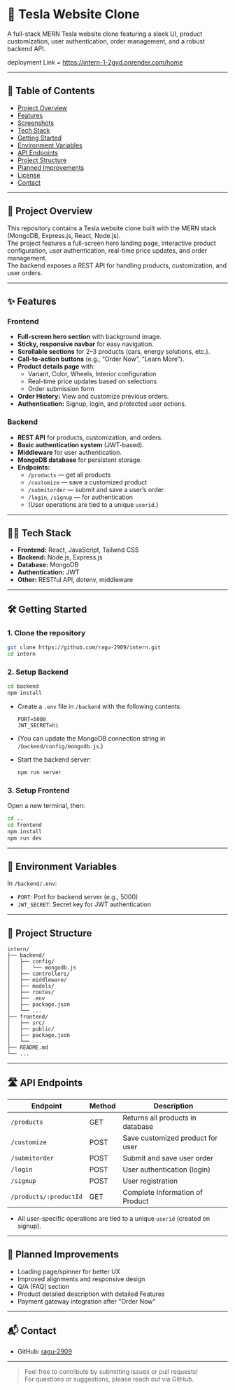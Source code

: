 # 🚗 Tesla Website Clone

A full-stack MERN Tesla website clone featuring a sleek UI, product customization, user authentication, order management, and a robust backend API.

deployment Link = https://intern-1-2gyd.onrender.com/home

---

## 📖 Table of Contents

- [Project Overview](#project-overview)
- [Features](#features)
- [Screenshots](#screenshots)
- [Tech Stack](#tech-stack)
- [Getting Started](#getting-started)
- [Environment Variables](#environment-variables)
- [API Endpoints](#api-endpoints)
- [Project Structure](#project-structure)
- [Planned Improvements](#planned-improvements)
- [License](#license)
- [Contact](#contact)

---

## 🚀 Project Overview

This repository contains a Tesla website clone built with the MERN stack (MongoDB, Express.js, React, Node.js).  
The project features a full-screen hero landing page, interactive product configuration, user authentication, real-time price updates, and order management.  
The backend exposes a REST API for handling products, customization, and user orders.

---

## ✨ Features

### Frontend
- **Full-screen hero section** with background image.
- **Sticky, responsive navbar** for easy navigation.
- **Scrollable sections** for 2–3 products (cars, energy solutions, etc.).
- **Call-to-action buttons** (e.g., “Order Now”, “Learn More”).
- **Product details page** with:
  - Variant, Color, Wheels, Interior configuration
  - Real-time price updates based on selections
  - Order submission form
- **Order History:** View and customize previous orders.
- **Authentication:** Signup, login, and protected user actions.

### Backend
- **REST API** for products, customization, and orders.
- **Basic authentication system** (JWT-based).
- **Middleware** for user authentication.
- **MongoDB database** for persistent storage.
- **Endpoints:**  
  - `/products` — get all products  
  - `/customize` — save a customized product  
  - `/submitorder` — submit and save a user’s order  
  - `/login`, `/signup` — for authentication  
  - (User operations are tied to a unique `userid`.)

---


## 🧑‍💻 Tech Stack

- **Frontend:** React, JavaScript, Tailwnd CSS
- **Backend:** Node.js, Express.js
- **Database:** MongoDB
- **Authentication:** JWT
- **Other:** RESTful API, dotenv, middleware

---

## 🛠️ Getting Started

### 1. Clone the repository

```bash
git clone https://github.com/ragu-2909/intern.git
cd intern
```

### 2. Setup Backend

```bash
cd backend
npm install
```

- Create a `.env` file in `/backend` with the following contents:

  ```
  PORT=5000
  JWT_SECRET=hi
  ```

- (You can update the MongoDB connection string in `/backend/config/mongodb.js`.)

- Start the backend server:

  ```bash
  npm run server
  ```

### 3. Setup Frontend

Open a new terminal, then:

```bash
cd ..
cd frontend
npm install
npm run dev
```

---

## 🔑 Environment Variables

In `/backend/.env`:

- `PORT`: Port for backend server (e.g., 5000)
- `JWT_SECRET`: Secret key for JWT authentication


---

## 📂 Project Structure

```
intern/
├── backend/
│   ├── config/
│   │   └── mongodb.js
│   ├── controllers/
│   ├── middleware/
│   ├── models/
│   ├── routes/
│   ├── .env
│   ├── package.json
│   └── ...
├── frontend/
│   ├── src/
│   ├── public/
│   ├── package.json
│   └── ...
├── README.md
└── ...
```

---

## 🛣️ API Endpoints

| Endpoint      | Method | Description                          |
|---------------|--------|--------------------------------------|
| `/products`   | GET    | Returns all products in database     |
| `/customize`  | POST   | Save customized product for user     |
| `/submitorder`| POST   | Submit and save user order           |
| `/login`      | POST   | User authentication (login)          |
| `/signup`     | POST   | User registration                    |
| `/products/:productId`     | GET   | Complete Information of Product                   |


- All user-specific operations are tied to a unique `userid` (created on signup).

---

## 🚧 Planned Improvements

- Loading page/spinner for better UX
- Improved alignments and responsive design
- Q/A (FAQ) section
- Product detailed description with detailed Features
- Payment gateway integration after "Order Now"

---



## 📬 Contact

- GitHub: [ragu-2909](https://github.com/ragu-2909)

---

> Feel free to contribute by submitting issues or pull requests!  
> For questions or suggestions, please reach out via GitHub.
